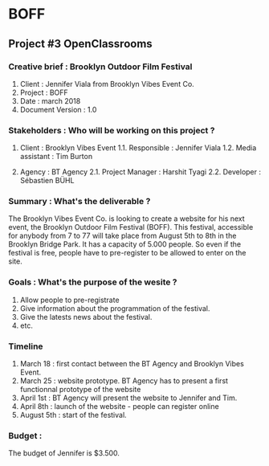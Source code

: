 # BOFF

## Project #3 OpenClassrooms

### Creative brief : Brooklyn Outdoor Film Festival
1. Client : Jennifer Viala from Brooklyn Vibes Event Co.
2. Project : BOFF
3. Date : march 2018
4. Document Version : 1.0

### Stakeholders :  Who will be working on this project ?
1. Client : Brooklyn Vibes Event
1.1. Responsible : Jennifer Viala
1.2. Media assistant : Tim Burton

2. Agency : BT Agency
2.1. Project Manager : Harshit Tyagi
2.2. Developer : Sébastien BÜHL

### Summary : What's the deliverable ?
The Brooklyn Vibes Event Co. is looking to create a website for his next event, the Brooklyn Outdoor Film Festival (BOFF). This festival, accessible for anybody from 7 to 77 will take place from August 5th to 8th in the Brooklyn Bridge Park. It has a capacity of 5.000 people. So even if the festival is free, people have to pre-register to be allowed to enter on the site.

### Goals : What's the purpose of the wesite ?
1. Allow people to pre-registrate
2. Give information about the programmation of the festival.
3. Give the latests news about the festival.
4. etc.

### Timeline
1. March 18 : first contact between the BT Agency and Brooklyn Vibes Event.
2. March 25 : website prototype. BT Agency has to present a first functionnal prototype of the website
3. April 1st : BT Agency will present the website to Jennifer and Tim.
4. April 8th : launch of the website - people can register online
5. August 5th : start of the festival.

### Budget :
The budget of Jennifer is $3.500. 


